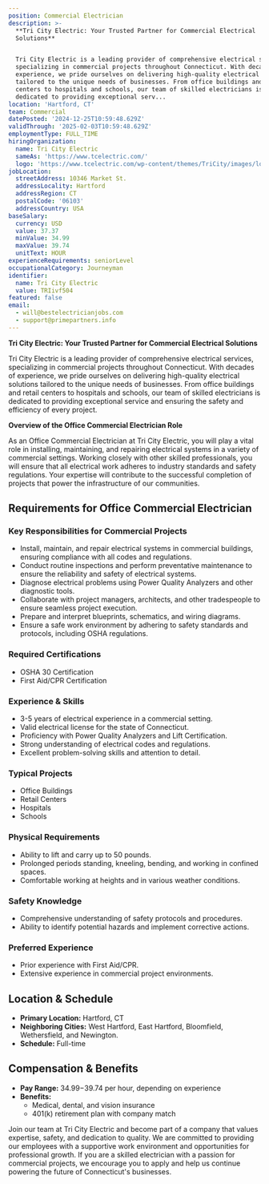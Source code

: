 ```yaml
---
position: Commercial Electrician
description: >-
  **Tri City Electric: Your Trusted Partner for Commercial Electrical
  Solutions**


  Tri City Electric is a leading provider of comprehensive electrical services,
  specializing in commercial projects throughout Connecticut. With decades of
  experience, we pride ourselves on delivering high-quality electrical solutions
  tailored to the unique needs of businesses. From office buildings and retail
  centers to hospitals and schools, our team of skilled electricians is
  dedicated to providing exceptional serv...
location: 'Hartford, CT'
team: Commercial
datePosted: '2024-12-25T10:59:48.629Z'
validThrough: '2025-02-03T10:59:48.629Z'
employmentType: FULL_TIME
hiringOrganization:
  name: Tri City Electric
  sameAs: 'https://www.tcelectric.com/'
  logo: 'https://www.tcelectric.com/wp-content/themes/TriCity/images/logo.png'
jobLocation:
  streetAddress: 10346 Market St.
  addressLocality: Hartford
  addressRegion: CT
  postalCode: '06103'
  addressCountry: USA
baseSalary:
  currency: USD
  value: 37.37
  minValue: 34.99
  maxValue: 39.74
  unitText: HOUR
experienceRequirements: seniorLevel
occupationalCategory: Journeyman
identifier:
  name: Tri City Electric
  value: TRIivf504
featured: false
email:
  - will@bestelectricianjobs.com
  - support@primepartners.info
---
```




**Tri City Electric: Your Trusted Partner for Commercial Electrical Solutions**

Tri City Electric is a leading provider of comprehensive electrical services, specializing in commercial projects throughout Connecticut. With decades of experience, we pride ourselves on delivering high-quality electrical solutions tailored to the unique needs of businesses. From office buildings and retail centers to hospitals and schools, our team of skilled electricians is dedicated to providing exceptional service and ensuring the safety and efficiency of every project.

**Overview of the Office Commercial Electrician Role**

As an Office Commercial Electrician at Tri City Electric, you will play a vital role in installing, maintaining, and repairing electrical systems in a variety of commercial settings. Working closely with other skilled professionals, you will ensure that all electrical work adheres to industry standards and safety regulations. Your expertise will contribute to the successful completion of projects that power the infrastructure of our communities.

## Requirements for Office Commercial Electrician

### Key Responsibilities for Commercial Projects
- Install, maintain, and repair electrical systems in commercial buildings, ensuring compliance with all codes and regulations.
- Conduct routine inspections and perform preventative maintenance to ensure the reliability and safety of electrical systems.
- Diagnose electrical problems using Power Quality Analyzers and other diagnostic tools.
- Collaborate with project managers, architects, and other tradespeople to ensure seamless project execution.
- Prepare and interpret blueprints, schematics, and wiring diagrams.
- Ensure a safe work environment by adhering to safety standards and protocols, including OSHA regulations.

### Required Certifications
- OSHA 30 Certification
- First Aid/CPR Certification

### Experience & Skills
- 3-5 years of electrical experience in a commercial setting.
- Valid electrical license for the state of Connecticut.
- Proficiency with Power Quality Analyzers and Lift Certification.
- Strong understanding of electrical codes and regulations.
- Excellent problem-solving skills and attention to detail.

### Typical Projects
- Office Buildings
- Retail Centers
- Hospitals
- Schools

### Physical Requirements
- Ability to lift and carry up to 50 pounds.
- Prolonged periods standing, kneeling, bending, and working in confined spaces.
- Comfortable working at heights and in various weather conditions.

### Safety Knowledge
- Comprehensive understanding of safety protocols and procedures.
- Ability to identify potential hazards and implement corrective actions.

### Preferred Experience
- Prior experience with First Aid/CPR.
- Extensive experience in commercial project environments.

## Location & Schedule

- **Primary Location:** Hartford, CT
- **Neighboring Cities:** West Hartford, East Hartford, Bloomfield, Wethersfield, and Newington.
- **Schedule:** Full-time

## Compensation & Benefits

- **Pay Range:** $34.99-$39.74 per hour, depending on experience
- **Benefits:**
  - Medical, dental, and vision insurance
  - 401(k) retirement plan with company match

Join our team at Tri City Electric and become part of a company that values expertise, safety, and dedication to quality. We are committed to providing our employees with a supportive work environment and opportunities for professional growth. If you are a skilled electrician with a passion for commercial projects, we encourage you to apply and help us continue powering the future of Connecticut's businesses.
